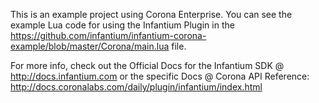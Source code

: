 This is an example project using Corona Enterprise. You can see the example Lua code for using the Infantium Plugin in the https://github.com/infantium/infantium-corona-example/blob/master/Corona/main.lua file. 

For more info, check out the Official Docs for the Infantium SDK @ http://docs.infantium.com or the specific Docs @ Corona API Reference: http://docs.coronalabs.com/daily/plugin/infantium/index.html
